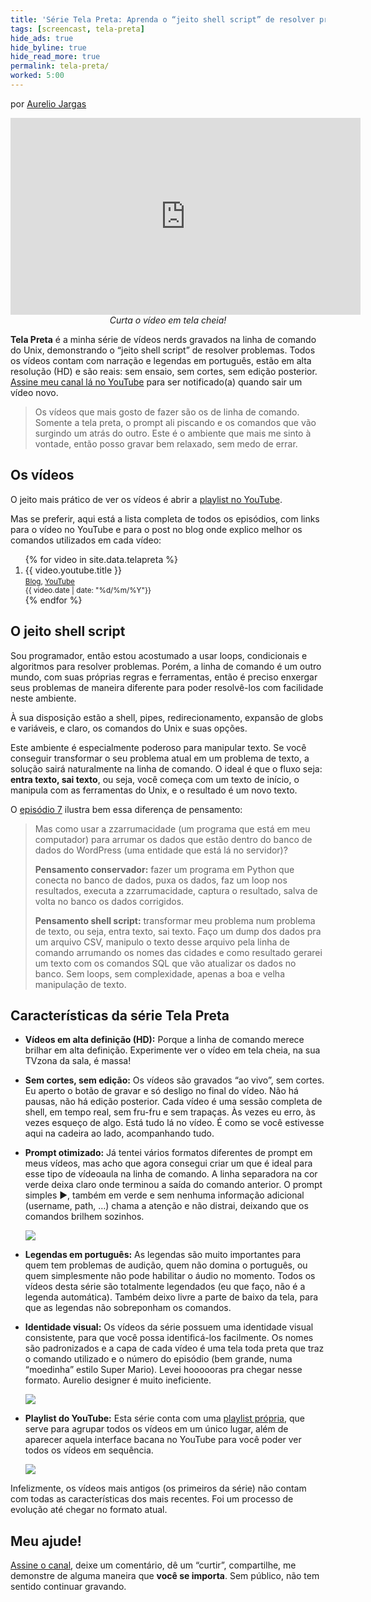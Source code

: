 ```yaml
---
title: 'Série Tela Preta: Aprenda o “jeito shell script” de resolver problemas'
tags: [screencast, tela-preta]
hide_ads: true
hide_byline: true
hide_read_more: true
permalink: tela-preta/
worked: 5:00
---
```


por [Aurelio Jargas](http://aurelio.net/aurelio/)

<p><span class="embed-youtube" style="text-align:center; display: block;"><iframe class="youtube-player" width="560" height="315" src="https://www.youtube.com/embed/videoseries?list=PLkMH2SrZj2aiWw-t6rLgciBQqqoZZn5t1" frameborder="0" allowfullscreen></iframe>
<br><i>Curta o vídeo em tela cheia!</i></span></p>


**Tela Preta** é a minha série de vídeos nerds gravados na linha de comando do Unix, demonstrando o “jeito shell script” de resolver problemas. Todos os vídeos contam com narração e legendas em português, estão em alta resolução (HD) e são reais: sem ensaio, sem cortes, sem edição posterior. [Assine meu canal lá no YouTube](https://www.youtube.com/user/aureliojargas) para ser notificado(a) quando sair um vídeo novo.

> Os vídeos que mais gosto de fazer são os de linha de comando. Somente a tela preta, o prompt ali piscando e os comandos que vão surgindo um atrás do outro. Este é o ambiente que mais me sinto à vontade, então posso gravar bem relaxado, sem medo de errar.


## Os vídeos

O jeito mais prático de ver os vídeos é abrir a [playlist no YouTube](https://www.youtube.com/playlist?list=PLkMH2SrZj2aiWw-t6rLgciBQqqoZZn5t1).

Mas se preferir, aqui está a lista completa de todos os episódios, com links para o vídeo no YouTube e para o post no blog onde explico melhor os comandos utilizados em cada vídeo:

<ol>
{% for video in site.data.telapreta %}
    <li>
        {{ video.youtube.title }}
        <br>
        <small>
            <a href="{{ site.url }}{{ video.blog.url }}">Blog</a>,
            <a href="https://www.youtube.com/watch?v={{ video.youtube.id }}&amp;list=PLkMH2SrZj2aiWw-t6rLgciBQqqoZZn5t1">YouTube</a>
            <br>
            {{ video.date | date: "%d/%m/%Y"}}
        </small>
    </li>
{% endfor %}
</ol>

## O jeito shell script

Sou programador, então estou acostumado a usar loops, condicionais e algoritmos para resolver problemas. Porém, a linha de comando é um outro mundo, com suas próprias regras e ferramentas, então é preciso enxergar seus problemas de maneira diferente para poder resolvê-los com facilidade neste ambiente.

À sua disposição estão a shell, pipes, redirecionamento, expansão de globs e variáveis, e claro, os comandos do Unix e suas opções.

Este ambiente é especialmente poderoso para manipular texto. Se você conseguir transformar o seu problema atual em um problema de texto, a solução sairá naturalmente na linha de comando. O ideal é que o fluxo seja: **entra texto, sai texto**, ou seja, você começa com um texto de início, o manipula com as ferramentas do Unix, e o resultado é um novo texto.

O [episódio 7](http://aurelio.net/blog/2014/03/22/o-jeito-shell-script-de-resolver-problemas-4/) ilustra bem essa diferença de pensamento:

> Mas como usar a zzarrumacidade (um programa que está em meu computador) para arrumar os dados que estão dentro do banco de dados do WordPress (uma entidade que está lá no servidor)?
>
> **Pensamento conservador:** fazer um programa em Python que conecta no banco de dados, puxa os dados, faz um loop nos resultados, executa a zzarrumacidade, captura o resultado, salva de volta no banco os dados corrigidos.
>
> **Pensamento shell script:** transformar meu problema num problema de texto, ou seja, entra texto, sai texto. Faço um dump dos dados pra um arquivo CSV, manipulo o texto desse arquivo pela linha de comando arrumando os nomes das cidades e como resultado gerarei um texto com os comandos SQL que vão atualizar os dados no banco. Sem loops, sem complexidade, apenas a boa e velha manipulação de texto.


## Características da série Tela Preta

* **Vídeos em alta definição (HD):** Porque a linha de comando merece brilhar em alta definição. Experimente ver o vídeo em tela cheia, na sua TVzona da sala, é massa!

* **Sem cortes, sem edição:** Os vídeos são gravados “ao vivo”, sem cortes. Eu aperto o botão de gravar e só desligo no final do vídeo. Não há pausas, não há edição posterior. Cada vídeo é uma sessão completa de shell, em tempo real, sem fru-fru e sem trapaças. Às vezes eu erro, às vezes esqueço de algo. Está tudo lá no vídeo. É como se você estivesse aqui na cadeira ao lado, acompanhando tudo.

* **Prompt otimizado:** Já tentei vários formatos diferentes de prompt em meus vídeos, mas acho que agora consegui criar um que é ideal para esse tipo de vídeoaula na linha de comando. A linha separadora na cor verde deixa claro onde terminou a saída do comando anterior. O prompt simples ▶, também em verde e sem nenhuma informação adicional (username, path, …) chama a atenção e não distrai, deixando que os comandos brilhem sozinhos.

    ![](http://aurelio.net/img/tela-preta-prompt.png)

* **Legendas em português:** As legendas são muito importantes para quem tem problemas de audição, quem não domina o português, ou quem simplesmente não pode habilitar o áudio no momento. Todos os vídeos desta série são totalmente legendados (eu que faço, não é a legenda automática). Também deixo livre a parte de baixo da tela, para que as legendas não sobreponham os comandos.

* **Identidade visual:** Os vídeos da série possuem uma identidade visual consistente, para que você possa identificá-los facilmente. Os nomes são padronizados e a capa de cada vídeo é uma tela toda preta que traz o comando utilizado e o número do episódio (bem grande, numa “moedinha” estilo Super Mario). Levei hoooooras pra chegar nesse formato. Aurelio designer é muito ineficiente.

    ![](http://aurelio.net/img/tela-preta-capas-4.png)

* **Playlist do YouTube:** Esta série conta com uma [playlist própria](https://www.youtube.com/playlist?list=PLkMH2SrZj2aiWw-t6rLgciBQqqoZZn5t1), que serve para agrupar todos os vídeos em um único lugar, além de aparecer aquela interface bacana no YouTube para você poder ver todos os vídeos em sequência.

    ![](http://aurelio.net/img/tela-preta-playlist.png)


Infelizmente, os vídeos mais antigos (os primeiros da série) não contam com todas as características dos mais recentes. Foi um processo de evolução até chegar no formato atual.


## Meu ajude!

[Assine o canal](https://www.youtube.com/user/aureliojargas), deixe um comentário, dê um “curtir”, compartilhe, me demonstre de alguma maneira que **você se importa**. Sem público, não tem sentido continuar gravando.
